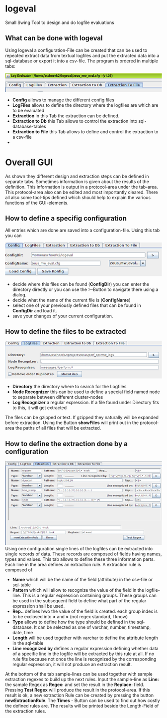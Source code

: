 # logeval

Small Swing Tool to design and do logfile evaluations

## What can be done with logeval 

Using logeval a configuration-File can be created that can be used to repeated extract data from textual logfiles and put the extracted data into a sql-database or export it into a csv-file.
The program is ordered in multiple tabs:

![the tabs](https://github.com/aschoerk/logeval/raw/master/doc/images/logeval_tabs.png)

* **Config** allows to manage the different config files
* **LogFiles** allows to define the directory where the logfiles are which are to be evaluated
* **Extraction** in this Tab the extraction can be defined.
* **Extraction to Db** this Tab allows to control the extraction into sql-database-tables
* **Extraction to File** this Tab allows to define and control the extraction to a csv-file
* 

# Overall GUI
As shown they different design and extraction steps can be defined in separate tabs. Sometimes information is 
given about the results of the definition. This information is output in a protocol-area under the tab-area.
This protocol-area also can be edited and most importantly cleared.
There all also some tool-tips defined which should help to explain the various functions of the GUI-elements.

## How to define a specifig configuration
All entries which are done are saved into a configuration-file. Using this tab you can 

![the config-tab](https://github.com/aschoerk/logeval/raw/master/doc/images/logeval_config.png)

* decide where this files can be found (**ConfigDir**) you can enter the directory directly or you can use the >-Button to navigate there using a dialog.
* decide what the name of the current file is (**ConfigName**)
* select one of your previously defined files that can be found in **ConfigDir** and load it.
* save your changes of your current configuration.


## How to define the files to be extracted

![the files-tab](https://github.com/aschoerk/logeval/raw/master/doc/images/logeval_logfiles.png)

* **Directory** the directory where to search for the Logfiles
* **Node Recognizer** this can be used to define a special field named node to separate between different cluster-nodes
* **Log Recognizer** a regular expression. If a file found under Directory fits to this, it will get extracted

The files can be gzipped or text. If gzipped they naturally will be expanded before extraction.
Using the Button **showFiles** will print out in the protocol-area the paths of all files that will be extracted.


## How to define the extraction done by a configuration
![the files-tab](https://github.com/aschoerk/logeval/raw/master/doc/images/logeval_extraction.png)
Using one configuration single lines of the logfiles can be extracted into single records of data. These 
records are composed of fields having names, types and values. This tab allows to define these three information parts.
Each line in the area defines an extraction rule. A extraction rule is composed of 

* **Name** which will be the name of the field (attribute) in the csv-file or sql-table
* **Pattern** which will allow to recognize the value of the field in the logfile-line. This is a regular expression containing groups. 
These groups can be used in the subsequent field to define what part of the regular expression shall be used.  
* **Rep..** defines hwo the value of the field is created. each group index is to be exclosed into **<** and **>** (not regex standard, I know)
* **Type** allows to define how the type should be defined in the sql-database. It can be selected as one of 
varchar, number, timestamp, date, time
* **Length** will be used together with varchar to define the attribute length in the sql-table
* **Line recognized by** defines a regular expression defining whether data of a specific line in the logfile will be extracted by this rule at all. 
If no rule fits because not once the line is recognized by the corresponding regular expression, it will not produce an extraction result.

At the bottom of the tab sample-lines can be used together with sample extraction regexes to build up the next rules.
Input the sample-line as **Line:** the sample Regex as **Regex:** and set the result in the **Replace:** field. Pressing **Test Regex** 
will produce the result in the protocol-area. If this result is ok, a new extraction Rule can be created by pressing the button **newExtractionRule**.
The **Times** - Button can be used to find out how costly the defined rules are. The results will be printed beside the Length-Field of the extraction rules.
